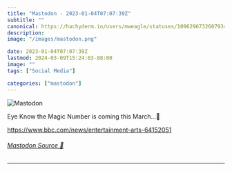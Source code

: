 ```yaml
---
title: "Mastodon - 2023-01-04T07:07:39Z"
subtitle: ""
canonical: https://hachyderm.io/users/mweagle/statuses/109629673260793413
description:
image: "/images/mastodon.png"

date: 2023-01-04T07:07:39Z
lastmod: 2024-03-09T15:24:03-08:00
image: ""
tags: ["Social Media"]

categories: ["mastodon"]
---
```

![Mastodon](/images/mastodon.png)

<p>Eye Know the Magic Number is coming this March…🙌</p><p><a href="https://www.bbc.com/news/entertainment-arts-64152051" target="_blank" rel="nofollow noopener noreferrer" translate="no"><span class="invisible">https://www.</span><span class="ellipsis">bbc.com/news/entertainment-art</span><span class="invisible">s-64152051</span></a></p>


###### [Mastodon Source 🐘](https://hachyderm.io/@mweagle/109629673260793413)

___
